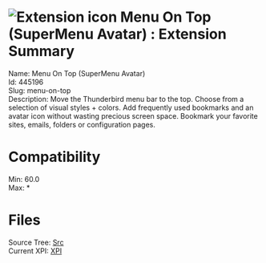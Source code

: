 # ![Extension icon](https://addons.thunderbird.net/user-media/addon_icons/445/445196-64.png?modified=1509787222) Menu On Top (SuperMenu Avatar) : Extension Summary

Name: Menu On Top (SuperMenu Avatar)  
Id: 445196  
Slug: menu-on-top  
Description: Move the Thunderbird menu bar to the top. Choose from a selection of visual styles + colors. Add frequently used bookmarks and an avatar icon without wasting precious screen space. Bookmark your favorite sites, emails, folders or configuration pages.
  

# Compatibility
Min: 60.0  
Max: *  

# Files

Source Tree: [Src](C:/Dev/Thunderbird/ThunderKdB/xall/x68/445196-menu-on-top/src)  
Current XPI: [XPI](C:/Dev/Thunderbird/ThunderKdB/xall/x68/445196-menu-on-top/xpi)  




